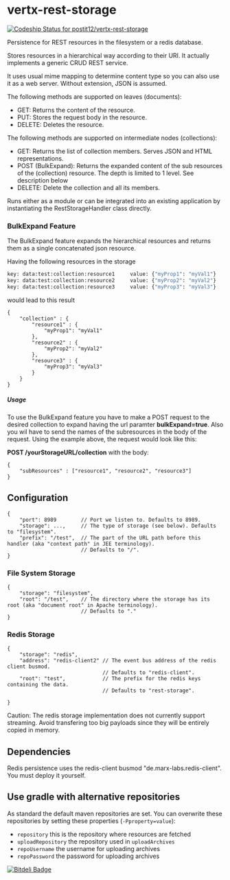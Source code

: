 vertx-rest-storage
==================

[ ![Codeship Status for postit12/vertx-rest-storage](https://codeship.com/projects/29282ed0-ef1b-0132-1b5c-3628cb5d23b0/status?branch=master)](https://codeship.com/projects/84306)

Persistence for REST resources in the filesystem or a redis database. 

Stores resources in a hierarchical way according to their URI. It actually implements a generic CRUD REST service.

It uses usual mime mapping to determine content type so you can also use it as a web server. Without extension, JSON is assumed.

The following methods are supported on leaves (documents):
* GET: Returns the content of the resource.
* PUT: Stores the request body in the resource.
* DELETE: Deletes the resource.

The following methods are supported on intermediate nodes (collections):
* GET: Returns the list of collection members. Serves JSON and HTML representations.
* POST (BulkExpand): Returns the expanded content of the sub resources of the (collection) resource. The depth is limited to 1 level. See description below
* DELETE: Delete the collection and all its members.

Runs either as a module or can be integrated into an existing application by instantiating the RestStorageHandler class directly.

### BulkExpand Feature

The BulkExpand feature expands the hierarchical resources and returns them as a single concatenated json resource.

Having the following resources in the storage

```sh
key: data:test:collection:resource1     value: {"myProp1": "myVal1"}
key: data:test:collection:resource2     value: {"myProp2": "myVal2"}
key: data:test:collection:resource3     value: {"myProp3": "myVal3"}
```
would lead to this result

    {
        "collection" : {
            "resource1" : {
                "myProp1": "myVal1"
            },
            "resource2" : {
                "myProp2": "myVal2"
            },
            "resource3" : {
                "myProp3": "myVal3"
            }                        
        }
    }
    
##### Usage

To use the BulkExpand feature you have to make a POST request to the desired collection to expand having the url paramter **bulkExpand=true**. Also you wil have
to send the names of the subresources in the body of the request. Using the example above, the request would look like this:

**POST /yourStorageURL/collection** with the body:
    
    {
        "subResources" : ["resource1", "resource2", "resource3"]
    }


Configuration
-------------

    {
        "port": 8989        // Port we listen to. Defaults to 8989.
        "storage": ...,     // The type of storage (see below). Defaults to "filesystem".		                         
        "prefix": "/test",  // The part of the URL path before this handler (aka "context path" in JEE terminology). 
                            // Defaults to "/".
    }

### File System Storage

    {
        "storage": "filesystem",                         
        "root": "/test",    // The directory where the storage has its root (aka "document root" in Apache terminology).
                            // Defaults to "."
    }

### Redis Storage

	{
		"storage": "redis",      
		"address": "redis-client2" // The event bus address of the redis client busmod. 
		                           // Defaults to "redis-client".                  
		"root": "test",            // The prefix for the redis keys containing the data. 
		                           // Defaults to "rest-storage". 
		                        
	}
	
Caution: The redis storage implementation does not currently support streaming. Avoid transfering too big payloads since they will be entirely copied in memory.

Dependencies
------------

Redis persistence uses the redis-client busmod "de.marx-labs.redis-client". You must deploy it yourself.

Use gradle with alternative repositories
----------------------------------------
As standard the default maven repositories are set.
You can overwrite these repositories by setting these properties (`-Pproperty=value`):

* `repository` this is the repository where resources are fetched
* `uploadRepository` the repository used in `uploadArchives`
* `repoUsername` the username for uploading archives
* `repoPassword` the password for uploading archives


[![Bitdeli Badge](https://d2weczhvl823v0.cloudfront.net/lbovet/vertx-rest-storage/trend.png)](https://bitdeli.com/free "Bitdeli Badge")

